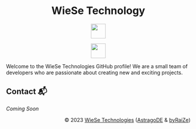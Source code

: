 <h1 align="center">WieSe Technology</h1>

<!-- Badges -->

<p align="center">
    <img src="https://skillicons.dev/icons?i=nuxt,vue,astro,php,html,tailwind,scss,css,ts,js" height="40"/>
</p>

<p align="center">
    <img src="https://skillicons.dev/icons?i=python,flutter,dart,mysql" height="40"/>
</p>

Welcome to the WieSe Technologies GitHub profile! We are a small team of developers who are passionate about creating new and exciting projects.

## Contact 📬

*Coming Soon*


<div align="right" style="text-align: right;">
    <p>© 2023 <a href="https://github.com/WieSeTechnologies">WieSe Technologies</a> (<a href="https://github.com/AstragoDE">AstragoDE</a> & <a href="https://github.com/byRaiZe">byRaiZe</a>)</p>
</div>
